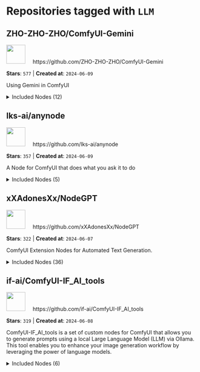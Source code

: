 # Repositories tagged with `LLM`


## ZHO-ZHO-ZHO/ComfyUI-Gemini


<a href='https://github.com/ZHO-ZHO-ZHO/ComfyUI-Gemini'>
<img src="https://avatars.githubusercontent.com/u/140084057?v=4" width="50" height="50"></a> &nbsp; &nbsp; https://github.com/ZHO-ZHO-ZHO/ComfyUI-Gemini

**Stars**: `577` | **Created at**: `2024-06-09`


Using Gemini in ComfyUI
<details><summary>Included Nodes (12)</summary>

 - <sub>ConcatText_Zho</sub>
 - <sub>DisplayText_Zho</sub>
 - <sub>Gemini_15P_API_S_Advance_Zho</sub>, <sub>Gemini_15P_API_S_Chat_Advance_Zho</sub>, <sub>Gemini_API_Chat_Zho</sub>, <sub>Gemini_API_S_Chat_Zho</sub>, <sub>Gemini_API_S_Vsion_ImgURL_Zho</sub>, <sub>Gemini_API_S_Zho</sub>, <sub>Gemini_API_Vsion_ImgURL_Zho</sub>, <sub>Gemini_API_Zho</sub>, <sub>Gemini_File_API_S_Zho</sub>, <sub>Gemini_FileUpload_API_S_Zho</sub>
</details>


## lks-ai/anynode


<a href='https://github.com/lks-ai/anynode'>
<img src="https://avatars.githubusercontent.com/u/163685473?v=4" width="50" height="50"></a> &nbsp; &nbsp; https://github.com/lks-ai/anynode

**Stars**: `357` | **Created at**: `2024-06-09`


A Node for ComfyUI that does what you ask it to do
<details><summary>Included Nodes (5)</summary>

 - <sub>AnyNode</sub>, <sub>AnyNodeCodeViewer</sub>, <sub>AnyNodeExport</sub>, <sub>AnyNodeGemini</sub>, <sub>AnyNodeLocal</sub>
</details>


## xXAdonesXx/NodeGPT


<a href='https://github.com/xXAdonesXx/NodeGPT'>
<img src="https://avatars.githubusercontent.com/u/66518617?v=4" width="50" height="50"></a> &nbsp; &nbsp; https://github.com/xXAdonesXx/NodeGPT

**Stars**: `322` | **Created at**: `2024-06-07`


ComfyUI Extension Nodes for Automated Text Generation.
<details><summary>Included Nodes (36)</summary>

 - <sub>AppendAgent</sub>, <sub>Assistant</sub>
 - <sub>Chat</sub>, <sub>ChatGPT</sub>, <sub>CombineInput</sub>, <sub>Conditioning</sub>, <sub>CostumeAgent_1</sub>, <sub>CostumeAgent_2</sub>, <sub>CostumeMaster_1</sub>, <sub>Critic</sub>
 - <sub>DisplayString</sub>, <sub>DisplayTextAsImage</sub>
 - <sub>Engineer</sub>, <sub>EVAL</sub>, <sub>Executor</sub>
 - <sub>GroupChat</sub>
 - <sub>Image_generation_Conditioning</sub>
 - <sub>llama-cpp</sub>, <sub>llava</sub>, <sub>LM_Studio</sub>, <sub>LoadAPIconfig</sub>, <sub>LoadTXT</sub>
 - <sub>MemGPT</sub>, <sub>Memory_Excel</sub>, <sub>Model_1</sub>
 - <sub>Ollama</sub>, <sub>oobaboogaOpenAI</sub>, <sub>Output2String</sub>
 - <sub>Planner</sub>
 - <sub>Scientist</sub>
 - <sub>TextCombine</sub>, <sub>TextGeneration</sub>, <sub>TextGenerator</sub>, <sub>TextInput</sub>, <sub>TextOutput</sub>
 - <sub>UserProxy</sub>
</details>


## if-ai/ComfyUI-IF_AI_tools


<a href='https://github.com/if-ai/ComfyUI-IF_AI_tools'>
<img src="https://avatars.githubusercontent.com/u/21185218?v=4" width="50" height="50"></a> &nbsp; &nbsp; https://github.com/if-ai/ComfyUI-IF_AI_tools

**Stars**: `319` | **Created at**: `2024-06-08`


ComfyUI-IF_AI_tools is a set of custom nodes for ComfyUI that allows you to generate prompts using a local Large Language Model (LLM) via Ollama. This tool enables you to enhance your image generation workflow by leveraging the power of language models.
<details><summary>Included Nodes (6)</summary>

 - <sub>IF_ChatPrompt</sub>, <sub>IF_DisplayText</sub>, <sub>IF_ImagePrompt</sub>, <sub>IF_PromptMkr</sub>, <sub>IF_SaveText</sub>, <sub>IF_saveText</sub>
</details>

